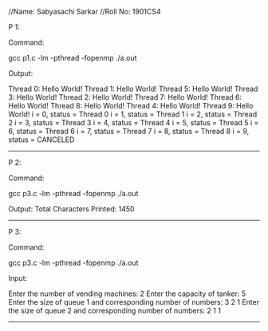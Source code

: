 //Name: Sabyasachi Sarkar
//Roll No: 1901CS4

P 1:

Command:

gcc p1.c -lm -pthread -fopenmp
./a.out

Output:

Thread 0: Hello World!
Thread 1: Hello World!
Thread 5: Hello World!
Thread 3: Hello World!
Thread 2: Hello World!
Thread 7: Hello World!
Thread 6: Hello World!
Thread 8: Hello World!
Thread 4: Hello World!
Thread 9: Hello World!
i = 0, status = Thread 0
i = 1, status = Thread 1
i = 2, status = Thread 2
i = 3, status = Thread 3
i = 4, status = Thread 4
i = 5, status = Thread 5
i = 6, status = Thread 6
i = 7, status = Thread 7
i = 8, status = Thread 8
i = 9, status = CANCELED

***********************

P 2:

Command:

gcc p3.c -lm -pthread -fopenmp
./a.out

Output:
Total Characters Printed: 1450

***********************

P 3:

Command:

gcc p3.c -lm -pthread -fopenmp
./a.out

Input:

Enter the number of vending machines: 2
Enter the capacity of tanker: 5
Enter the size of queue 1 and corresponding number of  numbers: 3 2 1
Enter the size of queue 2 and corresponding number of  numbers: 2 1 1

***********************